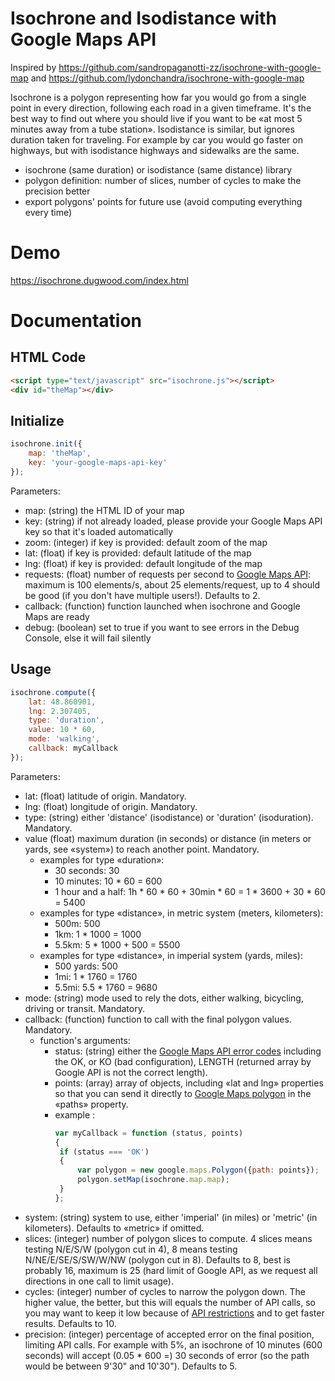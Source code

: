 # Isochrone and Isodistance with Google Maps API

Inspired by https://github.com/sandropaganotti-zz/isochrone-with-google-map and https://github.com/lydonchandra/isochrone-with-google-map

Isochrone is a polygon representing how far you would go from a single point in every direction, following each road in a given timeframe. It's the best way to find out where you should live if you want to be «at most 5 minutes away from a tube station».
Isodistance is similar, but ignores duration taken for traveling. For example by car you would go faster on highways, but with isodistance highways and sidewalks are the same.

- isochrone (same duration) or isodistance (same distance) library
- polygon definition: number of slices, number of cycles to make the precision better
- export polygons' points for future use (avoid computing everything every time)

# Demo

https://isochrone.dugwood.com/index.html

# Documentation

## HTML Code
```html
<script type="text/javascript" src="isochrone.js"></script>
<div id="theMap"></div>
```

## Initialize
```javascript
isochrone.init({
	map: 'theMap',
	key: 'your-google-maps-api-key'
});
```
Parameters:
 - map: (string) the HTML ID of your map
 - key: (string) if not already loaded, please provide your Google Maps API key so that it's loaded automatically
 - zoom: (integer) if key is provided: default zoom of the map
 - lat: (float) if key is provided: default latitude of the map
 - lng: (float) if key is provided: default longitude of the map
 - requests: (float) number of requests per second to [Google Maps API](https://developers.google.com/maps/documentation/javascript/distancematrix#quotas): maximum is 100 elements/s, about 25 elements/request, up to 4 should be good (if you don't have multiple users!). Defaults to 2.
 - callback: (function) function launched when isochrone and Google Maps are ready
 - debug: (boolean)	set to true if you want to see errors in the Debug Console, else it will fail silently

## Usage
```javascript
isochrone.compute({
	lat: 48.860901,
	lng: 2.307405,
	type: 'duration',
	value: 10 * 60,
	mode: 'walking',
	callback: myCallback
});
```
Parameters:
 - lat: (float) latitude of origin. Mandatory.
 - lng: (float) longitude of origin. Mandatory.
 - type: (string) either 'distance' (isodistance) or 'duration' (isoduration). Mandatory.
 - value (float) maximum duration (in seconds) or distance (in meters or yards, see «system») to reach another point. Mandatory.
   - examples for type «duration»:
     - 30 seconds: 30
     - 10 minutes: 10 * 60 = 600
     - 1 hour and a half: 1h * 60 * 60 + 30min * 60 = 1 * 3600 + 30 * 60 = 5400
   - examples for type «distance», in metric system (meters, kilometers):
     - 500m: 500
     - 1km: 1 * 1000 = 1000
     - 5.5km: 5 * 1000 + 500 = 5500
   - examples for type «distance», in imperial system (yards, miles):
     - 500 yards: 500
     - 1mi: 1 * 1760 = 1760
     - 5.5mi: 5.5 * 1760 = 9680
 - mode: (string) mode used to rely the dots, either walking, bicycling, driving or transit. Mandatory.
 - callback: (function) function to call with the final polygon values. Mandatory.
   - function's arguments:
     - status: (string) either the [Google Maps API error codes](https://developers.google.com/maps/documentation/javascript/distancematrix#distance_matrix_status_codes) including the OK, or KO (bad configuration), LENGTH (returned array by Google API is not the correct length).
     - points: (array) array of objects, including «lat and lng» properties so that you can send it directly to [Google Maps polygon](https://developers.google.com/maps/documentation/javascript/shapes#polygon_add) in the «paths» property.
     - example :
       ```javascript
       var myCallback = function (status, points)
       {
       	if (status === 'OK')
       	{
       		var polygon = new google.maps.Polygon({path: points});
       		polygon.setMap(isochrone.map.map);
       	}
       };
       ```
 - system: (string) system to use, either 'imperial' (in miles) or 'metric' (in kilometers). Defaults to «metric» if omitted.
 - slices: (integer) number of polygon slices to compute. 4 slices means testing N/E/S/W (polygon cut in 4), 8 means testing N/NE/E/SE/S/SW/W/NW (polygon cut in 8). Defaults to 8, best is probably 16, maximum is 25 (hard limit of Google API, as we request all directions in one call to limit usage).
 - cycles: (integer) number of cycles to narrow the polygon down. The higher value, the better, but this will equals the number of API calls, so you may want to keep it low because of [API restrictions](https://developers.google.com/maps/documentation/javascript/distancematrix#UsageLimits) and to get faster results. Defaults to 10.
 - precision: (integer) percentage of accepted error on the final position, limiting API calls. For example with 5%, an isochrone of 10 minutes (600 seconds) will accept (0.05 * 600 =) 30 seconds of error (so the path would be between 9'30" and 10'30"). Defaults to 5.